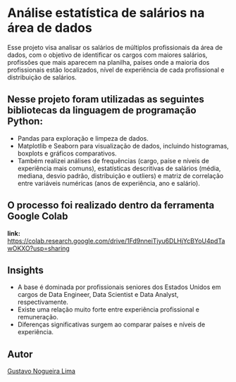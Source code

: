 # Análise estatística de salários na área de dados

Esse projeto visa analisar os salários de múltiplos profissionais da área de dados, com o objetivo de identificar os cargos com maiores salários, profissões que mais aparecem na planilha, países onde a maioria dos profissionais estão localizados, nível de experiência de cada profissional e distribuição de salários.

## Nesse projeto foram utilizadas as seguintes bibliotecas da linguagem de programação Python:
- Pandas para exploração e limpeza de dados.
- Matplotlib e Seaborn para visualização de dados, incluindo histogramas, boxplots e gráficos comparativos.
- Também realizei análises de frequências (cargo, paíse e níveis de experiência mais comuns), estatísticas descritivas de salários (média, mediana, desvio padrão, distribuição e outliers) e matriz de correlação entre variáveis numéricas (anos de experiência, ano e salário).

## O processo foi realizado dentro da ferramenta Google Colab
  **link:** https://colab.research.google.com/drive/1Fd9nneiTjyu6DLHjYcBYoU4pdTawOKXO?usp=sharing

## Insights
  - A base é dominada por profissionais seniores dos Estados Unidos em cargos de Data Engineer, Data Scientist e Data Analyst, respectivamente.
  - Existe uma relação muito forte entre experiência profissional e remuneração.
  - Diferenças significativas surgem ao comparar países e níveis de experiência.

## Autor
[Gustavo Nogueira Lima](https://br.linkedin.com/in/gustavo-nogueira-lima)

